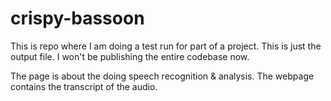 # crispy-bassoon

This is repo where I am doing a test run for part of a project. This is just the output file. I won't be publishing the entire
codebase now. 

The page is about the doing speech recognition & analysis. The webpage contains the transcript of the audio. 

